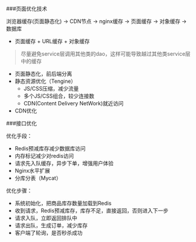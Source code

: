 ###页面优化技术

浏览器缓存(页面静态化) -> CDN节点 -> nginx缓存 -> 页面缓存 -> 对象缓存 -> 数据库

- 页面缓存 + URL缓存 + 对象缓存
> 尽量避免service层调用其他类的dao，这样可能导致越过其他类service层中的缓存
- 页面静态化，前后端分离
- 静态资源优化（Tengine）
   - JS/CSS压缩，减少流量
   - 多个JS/CSS组合，较少连接数
   - CDN(Content Delivery NetWork)就近访问
- CDN优化

###接口优化

优化手段：
- Redis预减库存减少数据库访问
- 内存标记减少对redis访问
- 请求先入队缓存，异步下单，增强用户体验
- Nginx水平扩展
- 分库分表（Mycat）

优化步骤：
- 系统初始化，把商品库存数量加载到Redis
- 收到请求，Redis预减库存，库存不足，直接返回，否则进入下一步
- 请求入队，立即返回排队中
- 请求出队，生成订单，减少库存
- 客户端了轮询，是否秒杀成功



